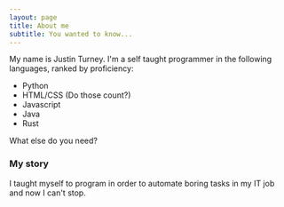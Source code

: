 ```yaml
---
layout: page
title: About me
subtitle: You wanted to know...
---
```


My name is Justin Turney. I'm a self taught programmer in the following languages, ranked by proficiency:

- Python
- HTML/CSS (Do those count?)
- Javascript
- Java
- Rust

What else do you need?

### My story

I taught myself to program in order to automate boring tasks in my IT job and now I can't stop.
